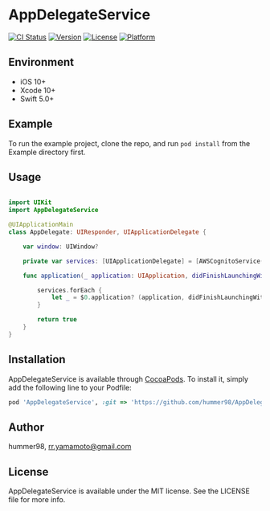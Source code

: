# AppDelegateService

[![CI Status](https://img.shields.io/travis/hummer98/AppDelegateService.svg?style=flat)](https://travis-ci.org/hummer98/AppDelegateService)
[![Version](https://img.shields.io/cocoapods/v/AppDelegateService.svg?style=flat)](https://cocoapods.org/pods/AppDelegateService)
[![License](https://img.shields.io/cocoapods/l/AppDelegateService.svg?style=flat)](https://cocoapods.org/pods/AppDelegateService)
[![Platform](https://img.shields.io/cocoapods/p/AppDelegateService.svg?style=flat)](https://cocoapods.org/pods/AppDelegateService)

## Environment

* iOS 10+
* Xcode 10+
* Swift 5.0+

## Example

To run the example project, clone the repo, and run `pod install` from the Example directory first.

## Usage

```Swift

import UIKit 
import AppDelegateService

@UIApplicationMain
class AppDelegate: UIResponder, UIApplicationDelegate {

    var window: UIWindow?

    private var services: [UIApplicationDelegate] = [AWSCognitoService(), ]

    func application(_ application: UIApplication, didFinishLaunchingWithOptions launchOptions: [UIApplicationLaunchOptionsKey: Any]?) -> Bool {

        services.forEach {
            let _ = $0.application? (application, didFinishLaunchingWithOptions: launchOptions)
        }

        return true
    }
}
```

## Installation

AppDelegateService is available through [CocoaPods](https://cocoapods.org). To install
it, simply add the following line to your Podfile:

```ruby
pod 'AppDelegateService', :git => 'https://github.com/hummer98/AppDelegateService.git'
```

## Author

hummer98, rr.yamamoto@gmail.com

## License

AppDelegateService is available under the MIT license. See the LICENSE file for more info.
